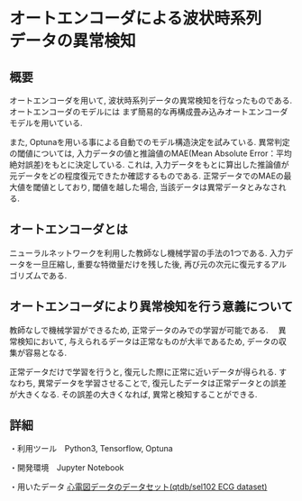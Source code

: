 # オートエンコーダによる波状時系列 <br> データの異常検知

## 概要
オートエンコーダを用いて, 波状時系列データの異常検知を行なったものである.
オートエンコーダのモデルには まず簡易的な再構成畳み込みオートエンコーダモデルを用いている.

また, Optunaを用いる事による自動でのモデル構造決定を試みている. 
異常判定の閾値については, 入力データの値と推論値のMAE(Mean Absolute Error：平均絶対誤差)をもとに決定している.
これは, 入力データをもとに算出した推論値が元データをどの程度復元できたか確認するものである.
正常データでのMAEの最大値を閾値としており, 閾値を越した場合, 当該データは異常データとみなされる.


## オートエンコーダとは
ニューラルネットワークを利用した教師なし機械学習の手法の1つである.
入力データを一旦圧縮し, 重要な特徴量だけを残した後, 再び元の次元に復元するアルゴリズムである.


## オートエンコーダにより異常検知を行う意義について
教師なしで機械学習ができるため, 正常データのみでの学習が可能である.　
異常検知において, 与えられるデータは正常なものが大半であるため, データの収集が容易となる.

正常データだけで学習を行うと, 復元した際に正常に近いデータが得られる. 
すなわち, 異常データを学習させることで, 復元したデータは正常データとの誤差が大きくなる.
その誤差の大きくなれば, 異常と検知することができる.


## 詳細

・利用ツール　Python3, Tensorflow, Optuna

・開発環境　Jupyter Notebook

・用いたデータ [心電図データのデータセット(qtdb/sel102 ECG dataset)](http://www.cs.ucr.edu/~eamonn/discords/qtdbsel102.txt)


